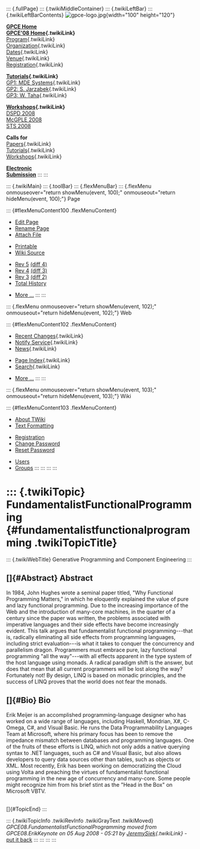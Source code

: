 ::: {.fullPage}
::: {.twikiMiddleContainer}
::: {.twikiLeftBar}
::: {.twikiLeftBarContents}
![gpce-logo.jpg](../pub/GPCE08/WebLeftBar/gpce-logo.jpg){width="100"
height="120"}

**[GPCE Home](http://www.gpce.org/)**\
**[GPCE\'08 Home](WebHome){.twikiLink}**\
[Program](ConferenceProgram){.twikiLink}\
[Organization](ConferenceOrganization){.twikiLink}\
[Dates](ImportantDates){.twikiLink}\
[Venue](ConferenceVenue){.twikiLink}\
[Registration](ConferenceRegistration){.twikiLink}

**[Tutorials](GpceTutorials){.twikiLink}**\
[GP1: MDE Systems](MdeTutorial){.twikiLink}\
[GP2: S. Jarzabek](PowerGenericsTutorial){.twikiLink}\
[GP3: W. Taha](MultiStageProgrammingTutorial){.twikiLink}

**[Workshops](GpceWorkshops){.twikiLink}**\
[DSPD 2008](http://www.labri.fr/perso/reveille/DSPD/2008/)\
[McGPLE
2008](http://www.infosun.fim.uni-passau.de/cl/staff/apel/McGPLE2008/index.html)\
[STS 2008](../Sts/STS08)

**Calls for**\
[Papers](CallForPapers){.twikiLink}\
[Tutorials](CallForTutorials){.twikiLink}\
[Workshops](CallForWorkshops){.twikiLink}

**[Electronic\
Submission](http://www.easychair.org/conferences/?conf=gpce2008)**
:::
:::

::: {.twikiMain}
::: {.toolBar}
::: {.flexMenuBar}
::: {.flexMenu onmouseover="return showMenu(event, 100);" onmouseout="return hideMenu(event, 100);"}
Page

::: {#flexMenuContent100 .flexMenuContent}
-   [Edit
    Page](http://www.program-transformation.org/edit/GPCE08/FundamentalistFunctionalProgramming?t=1536828763)
-   [Rename
    Page](http://www.program-transformation.org/rename/GPCE08/FundamentalistFunctionalProgramming)
-   [Attach
    File](http://www.program-transformation.org/attach/GPCE08/FundamentalistFunctionalProgramming)

<!-- -->

-   [Printable](http://www.program-transformation.org/view/GPCE08/FundamentalistFunctionalProgramming?skin=print.pattern)
-   [Wiki
    Source](http://www.program-transformation.org/view/GPCE08/FundamentalistFunctionalProgramming?skin=text&raw=on&contenttype=text/plain)

<!-- -->

-   [Rev
    5](http://www.program-transformation.org/view/GPCE08/FundamentalistFunctionalProgramming?rev=1.5)
    [(diff 4)](http://www.program-transformation.org/rdiff/GPCE08/FundamentalistFunctionalProgramming?rev1=1.5&rev2=1.4)
-   [Rev
    4](http://www.program-transformation.org/view/GPCE08/FundamentalistFunctionalProgramming?rev=1.4)
    [(diff 3)](http://www.program-transformation.org/rdiff/GPCE08/FundamentalistFunctionalProgramming?rev1=1.4&rev2=1.3)
-   [Rev
    3](http://www.program-transformation.org/view/GPCE08/FundamentalistFunctionalProgramming?rev=1.3)
    [(diff 2)](http://www.program-transformation.org/rdiff/GPCE08/FundamentalistFunctionalProgramming?rev1=1.3&rev2=1.2)
-   [Total
    History](http://www.program-transformation.org/rdiff/GPCE08/FundamentalistFunctionalProgramming)

<!-- -->

-   [More
    \...](http://www.program-transformation.org/oops/GPCE08/FundamentalistFunctionalProgramming?template=oopsmore&param1=1.5&param2=1.5)
:::
:::

::: {.flexMenu onmouseover="return showMenu(event, 102);" onmouseout="return hideMenu(event, 102);"}
Web

::: {#flexMenuContent102 .flexMenuContent}
-   [Recent Changes](WebChanges){.twikiLink}
-   [Notify Service](WebNotify){.twikiLink}
-   [News](WebNews){.twikiLink}

<!-- -->

-   [Page Index](WebIndex){.twikiLink}
-   [Search](WebSearch){.twikiLink}

<!-- -->

-   [More
    \...](http://www.program-transformation.org/oops/GPCE08/FundamentalistFunctionalProgramming?template=oopsmore&param1=1.5&param2=1.5)
:::
:::

::: {.flexMenu onmouseover="return showMenu(event, 103);" onmouseout="return hideMenu(event, 103);"}
Wiki

::: {#flexMenuContent103 .flexMenuContent}
-   [About
    TWiki](http://www.program-transformation.org/view/TWiki/WebHome)
-   [Text
    Formatting](http://www.program-transformation.org/view/TWiki/TextFormattingRules)

<!-- -->

-   [Registration](http://www.program-transformation.org/view/TWiki/TWikiRegistration)
-   [Change
    Password](http://www.program-transformation.org/view/TWiki/ChangePassword)
-   [Reset
    Password](http://www.program-transformation.org/view/TWiki/ResetPassword)

<!-- -->

-   [Users](http://www.program-transformation.org/view/Main/TWikiUsers)
-   [Groups](http://www.program-transformation.org/view/Main/TWikiGroups)
:::
:::
:::
:::

::: {.twikiTopic}
FundamentalistFunctionalProgramming {#fundamentalistfunctionalprogramming .twikiTopicTitle}
===================================

::: {.twikiWebTitle}
Generative Programming and Component Engineering
:::

[]{#Abstract} Abstract
----------------------

In 1984, John Hughes wrote a seminal paper titled, \"Why Functional
Programming Matters,\" in which he eloquently explained the value of
pure and lazy functional programming. Due to the increasing importance
of the Web and the introduction of many-core machines, in the quarter of
a century since the paper was written, the problems associated with
imperative languages and their side effects have become increasingly
evident. This talk argues that fundamentalist functional
programming---that is, radically eliminating all side effects from
programming languages, including strict evaluation---is what it takes to
conquer the concurrency and parallelism dragon. Programmers must embrace
pure, lazy functional programming \"all the way\"---with all effects
apparent in the type system of the host language using monads. A radical
paradigm shift is the answer, but does that mean that all current
programmers will be lost along the way? Fortunately not! By design, LINQ
is based on monadic principles, and the success of LINQ proves that the
world does not fear the monads.

[]{#Bio} Bio
------------

Erik Meijer is an accomplished programming-language designer who has
worked on a wide range of languages, including Haskell, Mondrian, X\#,
C-Omega, C\#, and Visual Basic. He runs the Data Programmability
Languages Team at Microsoft, where his primary focus has been to remove
the impedance mismatch between databases and programming languages. One
of the fruits of these efforts is LINQ, which not only adds a native
querying syntax to .NET languages, such as C\# and Visual Basic, but
also allows developers to query data sources other than tables, such as
objects or XML. Most recently, Erik has been working on democratizing
the Cloud using Volta and preaching the virtues of fundamentalist
functional programming in the new age of concurrency and many-core. Some
people might recognize him from his brief stint as the \"Head in the
Box\" on Microsoft VBTV.

\
[]{#TopicEnd}
:::

::: {.twikiTopicInfo .twikiRevInfo .twikiGrayText .twikiMoved}
*GPCE08.FundamentalistFunctionalProgramming moved from
GPCE08.ErikKeynote on 05 Aug 2008 - 05:21 by
[JeremySiek](../Main/JeremySiek){.twikiLink}* - [put it
back](http://www.program-transformation.org/rename/GPCE08/FundamentalistFunctionalProgramming?newweb=GPCE08&newtopic=ErikKeynote&confirm=on "Click to move topic back to previous location, with option to change references.")
:::
:::
:::
:::
